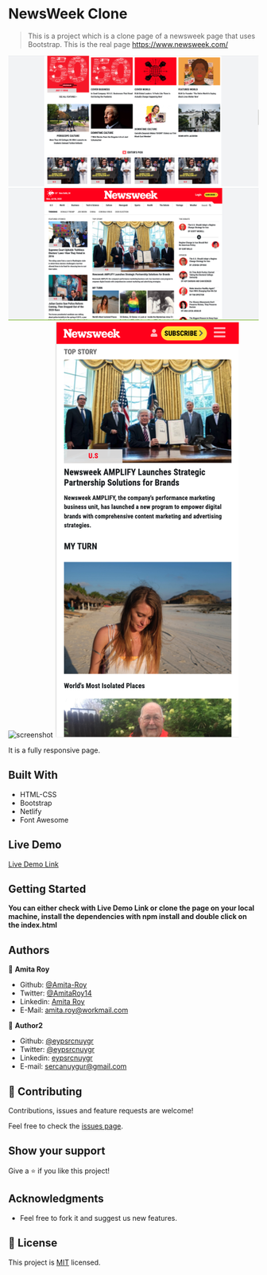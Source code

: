 # NewsWeek Clone

> This is a project which is a clone page of a newsweek page that uses Bootstrap.
This is the real page https://www.newsweek.com/

![screenshot](./assets/images/screenshot-1.png)
![screenshot](./assets/images/screenshot-2.png)
![screenshot](./assets/images/screenshot-33.png)
![screenshot](./assets/images/screenshot-mobile-view.png)

It is a fully responsive page.

## Built With

- HTML-CSS
- Bootstrap
- Netlify
- Font Awesome

## Live Demo

[Live Demo Link](https://pedantic-leavitt-f4258a.netlify.app/)


## Getting Started

**You can either check with Live Demo Link or clone the page on your local machine, install the dependencies with npm install and double click on the index.html**


## Authors

👤 **Amita Roy**

- Github: [@Amita-Roy](https://github.com/Amita-Roy)
- Twitter: [@AmitaRoy14](https://twitter.com/AmitaRoy14)
- Linkedin: [Amita Roy](https://www.linkedin.com/in/amita-roy-3b823b68/)
- E-Mail:   [amita.roy@workmail.com](amita.roy@workmail.com)

👤 **Author2**

- Github: [@eypsrcnuygr](https://github.com/eypsrcnuygr)
- Twitter: [@eypsrcnuygr](https://twitter.com/eypsrcnuygr)
- Linkedin: [eypsrcnuygr](https://www.linkedin.com/in/eypsrcnuygr/)
- E-mail:  [sercanuygur@gmail.com](sercanuygur@gmail.com) 

## 🤝 Contributing

Contributions, issues and feature requests are welcome!

Feel free to check the [issues page](https://github.com/eypsrcnuygr/Newsweek-Clone/issues).

## Show your support

Give a ⭐️ if you like this project!

## Acknowledgments

- Feel free to fork it and suggest us new features.

## 📝 License

This project is [MIT](lic.url) licensed.